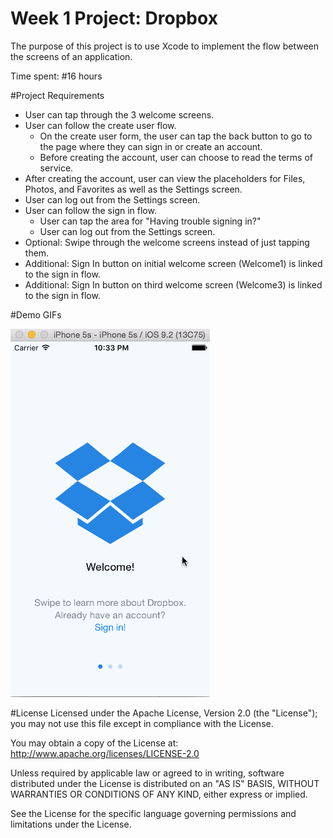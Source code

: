 # Week 1 Project: Dropbox
The purpose of this project is to use Xcode to implement the flow between the screens of an application. 

Time spent: #16 hours

#Project Requirements

 - User can tap through the 3 welcome screens.
 - User can follow the create user flow.
    - On the create user form, the user can tap the back button to go to the page where they can sign in or create an account.
    - Before creating the account, user can choose to read the terms of service.
 - After creating the account, user can view the placeholders for Files, Photos, and Favorites as well as the Settings screen.
 - User can log out from the Settings screen.
 - User can follow the sign in flow.
   - User can tap the area for "Having trouble signing in?"
   - User can log out from the Settings screen.
 - Optional: Swipe through the welcome screens instead of just tapping them.
 - Additional: Sign In button on initial welcome screen (Welcome1) is linked to the sign in flow.
 - Additional: Sign In button on third welcome screen (Welcome3) is linked to the sign in flow.
 

#Demo GIFs

<img src='AssignmentWalkthrough.gif' title='Assignment Walkthrough' width='' alt='Walkthrough of the Dropbox Project.'/>

#License
Licensed under the Apache License, Version 2.0 (the "License"); you may not use this file except in compliance with the License.

You may obtain a copy of the License at: http://www.apache.org/licenses/LICENSE-2.0

Unless required by applicable law or agreed to in writing, software distributed under the License is distributed on an "AS IS" BASIS, WITHOUT WARRANTIES OR CONDITIONS OF ANY KIND, either express or implied.

See the License for the specific language governing permissions and limitations under the License.
